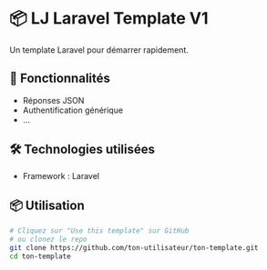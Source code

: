 # 📦 LJ Laravel Template V1

Un template Laravel pour démarrer rapidement.

## 🚀 Fonctionnalités
- Réponses JSON 
- Authentification générique 
- ...

## 🛠️ Technologies utilisées
- Framework : Laravel

## 📦 Utilisation
```bash
# Cliquez sur "Use this template" sur GitHub
# ou clonez le repo
git clone https://github.com/ton-utilisateur/ton-template.git
cd ton-template
